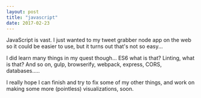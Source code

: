 ```yaml
---
layout: post
title: "javascript"
date: 2017-02-23
---
```

JavaScript is vast. I just wanted to my tweet grabber node app on the web so it could be easier to use, but it turns out that's not so easy...

I did learn many things in my quest though... ES6 what is that? Linting, what is that? And so on, gulp, browserify, webpack, express, CORS, databases.....

I really hope I can finish and try to fix some of my other things, and work on making some more (pointless) visualizations, soon.
